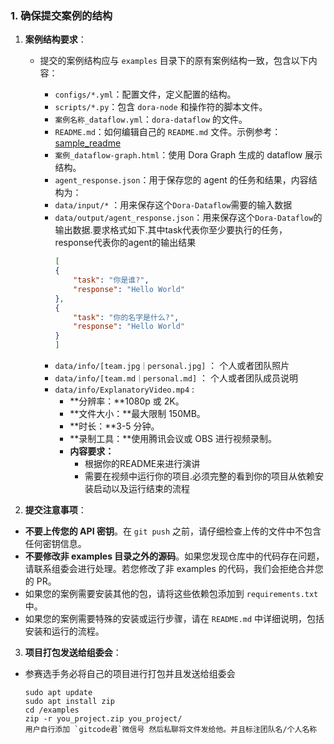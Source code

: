 ### 1. 确保提交案例的结构

1. **案例结构要求**：

    - 提交的案例结构应与 `examples` 目录下的原有案例结构一致，包含以下内容：

        - `configs/*.yml`：配置文件，定义配置的结构。
        - `scripts/*.py`：包含 `dora-node` 和操作符的脚本文件。
        - `案例名称_dataflow.yml`：`dora-dataflow` 的文件。
        - `README.md`：如何编辑自己的 `README.md` 文件。示例参考：[sample_readme](sample_readme.md)
        - `案例_dataflow-graph.html`：使用 Dora Graph 生成的 dataflow 展示结构。
        - `agent_response.json`：用于保存您的 agent 的任务和结果，内容结构为：
        - `data/input/*` ：用来保存这个`Dora-Dataflow`需要的输入数据
        - `data/output/agent_response.json`：用来保存这个`Dora-Dataflow`的输出数据.要求格式如下.其中task代表你至少要执行的任务，response代表你的agent的输出结果
            ```json
           [
            {
                "task": "你是谁?",
                "response": "Hello World"
            },
            {
                "task": "你的名字是什么?",
                "response": "Hello World"
            }
          ]
          ```
        - `data/info/[team.jpg｜personal.jpg]` ： 个人或者团队照片
        - `data/info/[team.md｜personal.md]` ： 个人或者团队成员说明
        - `data/info/ExplanatoryVideo.mp4` : 
            - **分辨率：**1080p 或 2K。
            - **文件大小：**最大限制 150MB。
            - **时长：**3-5 分钟。
            - **录制工具：**使用腾讯会议或 OBS 进行视频录制。
            - **内容要求：**
              - 根据你的README来进行演讲
              - 需要在视频中运行你的项目.必须完整的看到你的项目从依赖安装启动以及运行结束的流程
    
2. **提交注意事项**：
  - **不要上传您的 API 密钥**。在 `git push` 之前，请仔细检查上传的文件中不包含任何密钥信息。
  - **不要修改非 examples 目录之外的源码**。如果您发现仓库中的代码存在问题，请联系组委会进行处理。若您修改了非 examples 的代码，我们会拒绝合并您的 PR。
  - 如果您的案例需要安装其他的包，请将这些依赖包添加到 `requirements.txt` 中。
  - 如果您的案例需要特殊的安装或运行步骤，请在 `README.md` 中详细说明，包括安装和运行的流程。

3. **项目打包发送给组委会**：
  - 参赛选手务必将自己的项目进行打包并且发送给组委会
    ~~~
    sudo apt update
    sudo apt install zip
    cd /examples 
    zip -r you_project.zip you_project/
    用户自行添加 `gitcode君`微信号 然后私聊将文件发给他。并且标注团队名/个人名称
    ~~~
